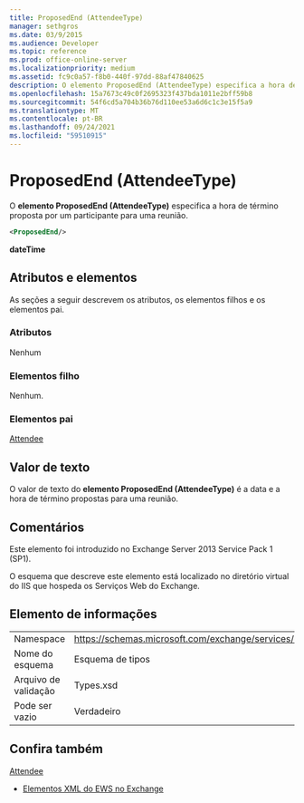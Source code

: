 ```yaml
---
title: ProposedEnd (AttendeeType)
manager: sethgros
ms.date: 03/9/2015
ms.audience: Developer
ms.topic: reference
ms.prod: office-online-server
ms.localizationpriority: medium
ms.assetid: fc9c0a57-f8b0-440f-97dd-88af47840625
description: O elemento ProposedEnd (AttendeeType) especifica a hora de término proposta por um participante para uma reunião.
ms.openlocfilehash: 15a7673c49c0f2695323f437bda1011e2bff59b8
ms.sourcegitcommit: 54f6cd5a704b36b76d110ee53a6d6c1c3e15f5a9
ms.translationtype: MT
ms.contentlocale: pt-BR
ms.lasthandoff: 09/24/2021
ms.locfileid: "59510915"
---
```

# <a name="proposedend-attendeetype"></a>ProposedEnd (AttendeeType)

O **elemento ProposedEnd (AttendeeType)** especifica a hora de término proposta por um participante para uma reunião. 
  
```XML
<ProposedEnd/>
```

 **dateTime**
## <a name="attributes-and-elements"></a>Atributos e elementos

As seções a seguir descrevem os atributos, os elementos filhos e os elementos pai.
  
### <a name="attributes"></a>Atributos

Nenhum
  
### <a name="child-elements"></a>Elementos filho

Nenhum.
  
### <a name="parent-elements"></a>Elementos pai

[Attendee](attendee.md)
  
## <a name="text-value"></a>Valor de texto

O valor de texto do **elemento ProposedEnd (AttendeeType)** é a data e a hora de término propostas para uma reunião. 
  
## <a name="remarks"></a>Comentários

Este elemento foi introduzido no Exchange Server 2013 Service Pack 1 (SP1).
  
O esquema que descreve este elemento está localizado no diretório virtual do IIS que hospeda os Serviços Web do Exchange.
  
## <a name="element-information"></a>Elemento de informações

|||
|:-----|:-----|
|Namespace  <br/> |https://schemas.microsoft.com/exchange/services/2006/types  <br/> |
|Nome do esquema  <br/> |Esquema de tipos  <br/> |
|Arquivo de validação  <br/> |Types.xsd  <br/> |
|Pode ser vazio  <br/> |Verdadeiro  <br/> |
   
## <a name="see-also"></a>Confira também



[Attendee](attendee.md)


- [Elementos XML do EWS no Exchange](ews-xml-elements-in-exchange.md)

